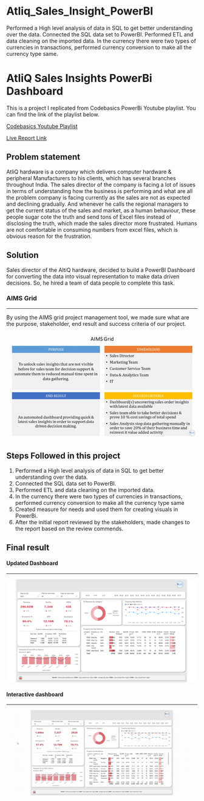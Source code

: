 # Atliq_Sales_Insight_PowerBI
Performed a High level analysis of data in SQL to get better understanding over the data.  Connected the SQL data set to PowerBI. Performed ETL and data cleaning on the imported data. In the currency there were two types of currencies in transactions, performed currency conversion to make all the currency type same. 

# AtliQ Sales Insights PowerBi Dashboard

This is a project I replicated from Codebasics PowerBi Youtube playlist. You can find the link of the playlist below.

[Codebasics Youtube Playlist](https://youtube.com/playlist?list=PLeo1K3hjS3uva8pk1FI3iK9kCOKQdz1I9)

[Live Report Link](https://app.powerbi.com/groups/64ae3243-dc2d-49d7-8011-70a877e1d53a/reports/abb9e892-5b51-4612-b1dc-9445e22b4756/ReportSectionce2063a216d8e001051e?experience=power-bi)

## Problem statement

AtliQ hardware is a company which delivers computer hardware & peripheral 
Manufacturers to his clients, which has several branches throughout India. The sales director of the company is facing a lot of
issues in terms of understanding how the business is performing and what are all the problem company is
facing currently as the sales are not as expected and declining gradually. And whenever he calls the regional managers
to get the current status of the sales and market, as a human behaviour, these people 
sugar cote the truth and send tons of Excel files instead of disclosing the truth, which made the sales director more frustrated.
Humans are not comfortable in consuming numbers from excel files, which is obvious reason for the frustration.

## Solution 

Sales director of the AltiQ hardware, decided to build a PowerBI Dashboard for converting the data into 
visual representation to make data driven decisions. So, he hired a team of data people to complete this task.


### AIMS Grid

---
By using the AIMS grid project management tool, we made sure what are the purpose, stakeholder, end result 
and success criteria  of our project.

<img src="https://github.com/Naveen-S6/AtliQ_Sales_Insigths_PowerBi/blob/main/DATASET/AIMS.jpg" width="550" class="center">

## Steps Followed in this project

1. Performed a High level analysis of data in SQL to get better understanding over the data.
2. Connected the SQL data set to PowerBI.
3. Performed ETL and data cleaning on the imported data.
4. In the currency there were two types of currencies in transactions, performed currency conversion to make all the currency type same
5. Created measure for needs and used them for creating visuals in PowerBi.
6. After the initial report reviewed by the stakeholders, made changes to the report based on the review commends.

## Final result 

#### Updated Dashboard

---
<img src="https://github.com/Rohan-kewat/Atliq_Sales_Insight_PowerBI/blob/main/Executive%20%26%20Finance%20View.png">

#### Interactive dashboard

---
<img src="https://github.com/Rohan-kewat/Atliq_Sales_Insight_PowerBI/blob/main/Interactive%20Dashboard.gif">
